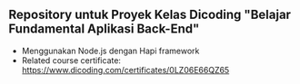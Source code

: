 ## Repository untuk Proyek Kelas Dicoding "Belajar Fundamental Aplikasi Back-End"
- Menggunakan Node.js dengan Hapi framework
- Related course certificate: https://www.dicoding.com/certificates/0LZ06E66QZ65

